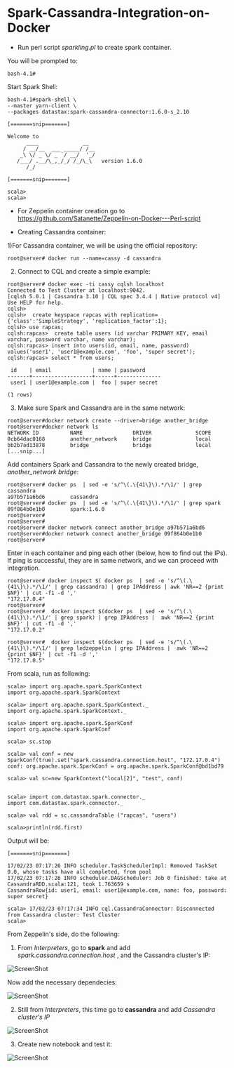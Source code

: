 # Spark-Cassandra-Integration-on-Docker


  - Run perl script <i>sparkling.pl</i> to create spark container.</br> 


You will be prompted to:

``bash-4.1#``

Start Spark Shell: 
```
bash-4.1#spark-shell \ 
--master yarn-client \  
--packages datastax:spark-cassandra-connector:1.6.0-s_2.10  

[=======snip=======]

Welcome to
      ____              __
     / __/__  ___ _____/ /__
    _\ \/ _ \/ _ `/ __/  '_/
   /___/ .__/\_,_/_/ /_/\_\   version 1.6.0
      /_/

[=======snip=======]

scala>
scala>
```
  - For Zeppelin container creation go to https://github.com/Satanette/Zeppelin-on-Docker---Perl-script


  - Creating Cassandra container:



1)For Cassandra container, we will be using the official repository: </br> 
```
root@server# docker run --name=cassy -d cassandra
```
2) Connect to CQL and create a simple example: </br> 
```
root@server# docker exec -ti cassy cqlsh localhost
Connected to Test Cluster at localhost:9042.
[cqlsh 5.0.1 | Cassandra 3.10 | CQL spec 3.4.4 | Native protocol v4]
Use HELP for help.
cqlsh> 
cqlsh>  create keyspace rapcas with replication={'class':'SimpleStrategy', 'replication_factor':1};
cqlsh> use rapcas;
cqlsh:rapcas>  create table users (id varchar PRIMARY KEY, email varchar, password varchar, name varchar);
cqlsh:rapcas> insert into users(id, email, name, password) values('user1', 'user1@example.com', 'foo', 'super secret');
cqlsh:rapcas> select * from users;

 id    | email             | name | password
-------+-------------------+------+--------------
 user1 | user1@example.com |  foo | super secret

(1 rows)

```

3) Make sure Spark and Cassandra are in the same network:
```
root@server#docker network create --driver=bridge another_bridge 
root@server#docker network ls
NETWORK ID          NAME                DRIVER              SCOPE  
0cb64dac0168        another_network     bridge              local 
bb2b7ad13878        bridge              bridge              local
[...snip...]
```

Add containers Spark and Cassandra to the newly created bridge,  <i>another_network bridge</i>:</br>

```
root@server# docker ps  | sed -e 's/^\(.\{41\}\).*/\1/' | grep cassandra
a97b571a6bd6        cassandra
root@server# docker ps  | sed -e 's/^\(.\{41\}\).*/\1/' | grep spark
09f864b0e1b0        spark:1.6.0
root@server#
root@server#
root@server# docker network connect another_bridge a97b571a6bd6
root@server#docker network connect another_bridge 09f864b0e1b0 
root@server#
```

Enter in each container and ping each other (below, how to find out the IPs). If ping is successful, they are in same network, and we can proceed with integration.
```
root@server# docker inspect $( docker ps  | sed -e 's/^\(.\{41\}\).*/\1/' | grep cassandra) | grep IPAddress | awk 'NR==2 {print $NF}' | cut -f1 -d ','
"172.17.0.4"
root@server#
root@server#  docker inspect $(docker ps  | sed -e 's/^\(.\{41\}\).*/\1/' | grep spark) | grep IPAddress |  awk 'NR==2 {print $NF}' | cut -f1 -d ','
"172.17.0.2"

root@server#  docker inspect $(docker ps  | sed -e 's/^\(.\{41\}\).*/\1/' | grep ledzeppelin | grep IPAddress |  awk 'NR==2 {print $NF}' | cut -f1 -d ','
"172.17.0.5"

``` 

From scala, run as following:

```
scala> import org.apache.spark.SparkContext
import org.apache.spark.SparkContext

scala> import org.apache.spark.SparkContext._
import org.apache.spark.SparkContext._

scala> import org.apache.spark.SparkConf
import org.apache.spark.SparkConf

scala> sc.stop

scala> val conf = new SparkConf(true).set("spark.cassandra.connection.host", "172.17.0.4") 
conf: org.apache.spark.SparkConf = org.apache.spark.SparkConf@bd1bd79

scala> val sc=new SparkContext("local[2]", "test", conf)


scala> import com.datastax.spark.connector._
import com.datastax.spark.connector._

scala> val rdd = sc.cassandraTable ("rapcas", "users")

scala>println(rdd.first)

```

Output will be:

```
[=======snip=======]

17/02/23 07:17:26 INFO scheduler.TaskSchedulerImpl: Removed TaskSet 0.0, whose tasks have all completed, from pool
17/02/23 07:17:26 INFO scheduler.DAGScheduler: Job 0 finished: take at CassandraRDD.scala:121, took 1.763659 s
CassandraRow{id: user1, email: user1@example.com, name: foo, password: super secret}

scala> 17/02/23 07:17:34 INFO cql.CassandraConnector: Disconnected from Cassandra cluster: Test Cluster
scala>

```


From Zeppelin's side, do the following:

1) From <i>Interpreters</i>, go to <b>spark</b> and add <i>spark.cassandra.connection.host </i>, and the Cassandra cluster's IP:


![ScreenShot](https://github.com/Satanette/test/blob/master/add_hosts_spark_cassandra.png)

Now add the necessary dependecies:

![ScreenShot](https://github.com/Satanette/test/blob/master/spark_add_dependencies.png)



2) Still from <i>Interpreters</i>, this time go to <b>cassandra</b> and add <i> Cassandra cluster's IP </i>

![ScreenShot](https://github.com/Satanette/test/blob/master/hosts_cassandra.png)



3) Create new notebook and test it:

![ScreenShot](https://github.com/Satanette/test/blob/master/workish.png)






